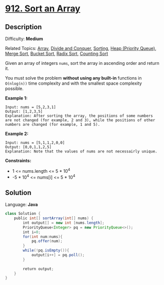 # [912\. Sort an Array](https://leetcode.com/problems/sort-an-array/)

## Description

Difficulty: **Medium**  

Related Topics: [Array](https://leetcode.com/tag/array/), [Divide and Conquer](https://leetcode.com/tag/divide-and-conquer/), [Sorting](https://leetcode.com/tag/sorting/), [Heap (Priority Queue)](https://leetcode.com/tag/heap-priority-queue/), [Merge Sort](https://leetcode.com/tag/merge-sort/), [Bucket Sort](https://leetcode.com/tag/bucket-sort/), [Radix Sort](https://leetcode.com/tag/radix-sort/), [Counting Sort](https://leetcode.com/tag/counting-sort/)


Given an array of integers `nums`, sort the array in ascending order and return it.

You must solve the problem **without using any built-in** functions in `O(nlog(n))` time complexity and with the smallest space complexity possible.

**Example 1:**

```
Input: nums = [5,2,3,1]
Output: [1,2,3,5]
Explanation: After sorting the array, the positions of some numbers are not changed (for example, 2 and 3), while the positions of other numbers are changed (for example, 1 and 5).
```

**Example 2:**

```
Input: nums = [5,1,1,2,0,0]
Output: [0,0,1,1,2,5]
Explanation: Note that the values of nums are not necessairly unique.
```

**Constraints:**

*   1 <= nums.length <= 5 * 10<sup>4</sup>
*   -5 * 10<sup>4</sup> <= nums[i] <= 5 * 10<sup>4</sup>


## Solution

Language: **Java**

```java  Priority Queue
class Solution {
    public int[] sortArray(int[] nums) {
        int output[] = new int [nums.length];
        PriorityQueue<Integer> pq = new PriorityQueue<>();
        int i=0;
        for(int num:nums){
            pq.offer(num);
        }
        while(!pq.isEmpty()){
            output[i++] = pq.poll();
        }
        
        return output;
    }
}
```